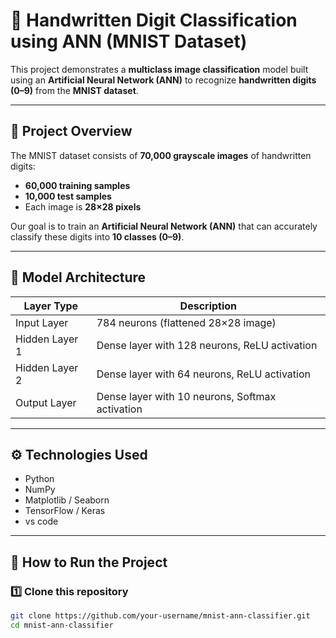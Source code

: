 # 🧠 Handwritten Digit Classification using ANN (MNIST Dataset)

This project demonstrates a **multiclass image classification** model built using an **Artificial Neural Network (ANN)** to recognize **handwritten digits (0–9)** from the **MNIST dataset**.

---

## 📘 Project Overview

The MNIST dataset consists of **70,000 grayscale images** of handwritten digits:
- **60,000 training samples**
- **10,000 test samples**
- Each image is **28×28 pixels**

Our goal is to train an **Artificial Neural Network (ANN)** that can accurately classify these digits into **10 classes (0–9)**.

---

## 🧩 Model Architecture

| Layer Type | Description |
|-------------|--------------|
| Input Layer | 784 neurons (flattened 28×28 image) |
| Hidden Layer 1 | Dense layer with 128 neurons, ReLU activation |
| Hidden Layer 2 | Dense layer with 64 neurons, ReLU activation |
| Output Layer | Dense layer with 10 neurons, Softmax activation |

---

## ⚙️ Technologies Used

- Python  
- NumPy  
- Matplotlib / Seaborn  
- TensorFlow / Keras  
- vs code

---

## 🚀 How to Run the Project

### 1️⃣ Clone this repository
```bash
git clone https://github.com/your-username/mnist-ann-classifier.git
cd mnist-ann-classifier
